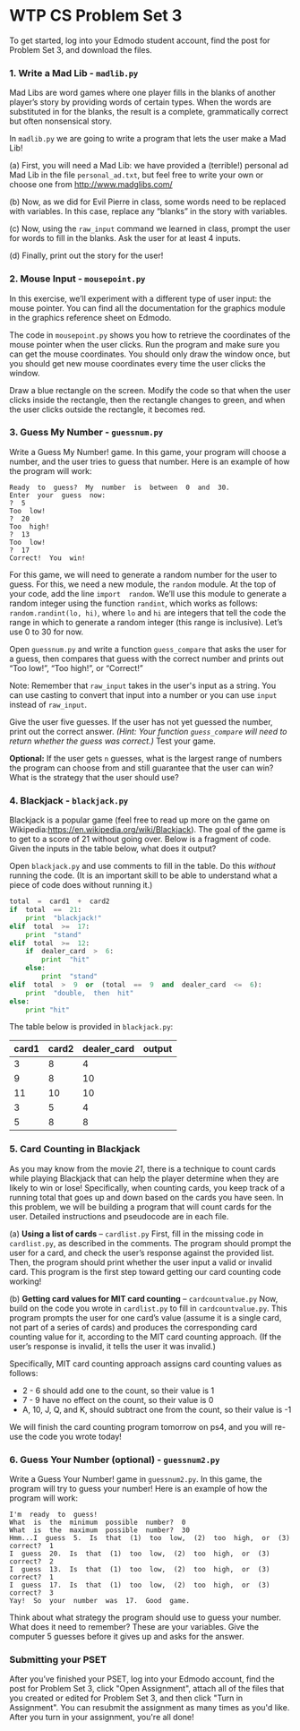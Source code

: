 # WTP CS Problem Set 3

To get started, log into your Edmodo student account, find the post for Problem Set 3, and download the files.
 
### 1. Write a Mad Lib - `madlib.py`

Mad  Libs  are  word  games  where  one  player  fills  in  the  blanks  of  another  player’s  story  by  providing  words of  certain  types.  When  the  words  are  substituted  in  for  the  blanks,  the  result  is  a  complete,  grammatically correct  but  often  nonsensical  story.

In `madlib.py` we  are  going  to  write  a  program  that  lets  the  user  make  a  Mad  Lib!

(a) First,  you  will  need  a  Mad  Lib:  we  have  provided  a  (terrible!)  personal  ad  Mad  Lib  in  the  file `personal_ad.txt`,  but  feel  free  to  write  your  own  or  choose  one  from http://www.madglibs.com/

(b) Now,  as  we  did  for  Evil  Pierre  in  class,  some  words  need  to  be  replaced  with  variables.  In  this  case, replace  any  “blanks”  in  the  story  with  variables. 

(c) Now,  using  the `raw_input` command  we  learned  in  class,  prompt  the  user  for  words  to  fill  in  the blanks.  Ask the  user  for  at  least  4  inputs.

(d) Finally,  print  out  the  story  for  the  user!

### 2.  Mouse Input - `mousepoint.py`
In  this  exercise,  we’ll  experiment  with  a  different  type  of  user  input:  the  mouse  pointer.  You  can  find all  the  documentation  for  the  graphics  module  in the graphics reference sheet on Edmodo. 

The  code  in  `mousepoint.py`  shows  you  how  to  retrieve  the  coordinates  of  the  mouse  pointer  when  the  user  clicks. Run  the  program  and  make  sure  you  can  get  the  mouse  coordinates.  You  should  only  draw  the  window once,  but  you  should  get  new  mouse  coordinates  every  time  the  user  clicks  the  window. 

Draw  a  blue  rectangle  on  the  screen.  Modify  the  code  so  that  when  the  user  clicks  inside  the  rectangle, then  the  rectangle  changes  to  green,  and  when  the  user  clicks  outside  the  rectangle, it  becomes  red.

### 3. Guess My Number - `guessnum.py`
Write  a  Guess  My  Number!  game.  In  this  game,  your  program  will  choose  a  number,  and  the  user  tries to  guess  that  number.  Here  is  an  example  of  how  the  program  will  work:

```
Ready  to  guess?  My  number  is  between  0  and  30.
Enter  your  guess  now:
?  5
Too  low!
?  20
Too  high!
?  13
Too  low!
?  17
Correct!  You  win!
```

For  this  game,  we  will  need  to  generate  a  random  number  for  the  user  to  guess.  For  this,  we  need a  new  module,  the `random` module.  At  the  top  of  your  code,  add  the  line `import  random`.  We’ll use  this  module  to  generate  a  random  integer  using  the  function `randint`,  which  works  as  follows: `random.randint(lo, hi)`,  where `lo` and `hi` are  integers  that  tell  the  code  the  range  in  which  to  generate a  random  integer  (this  range  is  inclusive).  Let’s  use  0  to  30  for  now.

Open `guessnum.py` and write  a  function `guess_compare` that  asks  the  user  for  a  guess,  then  compares  that  guess  with  the  correct number  and  prints  out  “Too  low!”,  “Too  high!”,  or  “Correct!” 

Note: Remember that `raw_input` takes in the user's input as a string. You can use casting to convert that input into a number or you can use `input` instead of `raw_input`.

Give  the  user  five  guesses.  If  the  user  has  not  yet  guessed  the  number,  print  out  the  correct  answer. *(Hint:  Your  function `guess_compare` will  need  to  return  whether  the  guess  was  correct.)*  Test  your  game.

**Optional:** If  the  user  gets `n` guesses,  what  is  the  largest  range  of  numbers  the  program  can  choose  from and  still  guarantee  that  the  user  can  win?  What  is  the  strategy  that  the  user  should  use?

### 4. Blackjack - `blackjack.py`
Blackjack  is  a  popular  game  (feel  free  to  read  up  more  on  the  game  on  Wikipedia:https://en.wikipedia.org/wiki/Blackjack).  The  goal  of  the  game  is  to  get  to  a  score  of  21  without  going  over. Below  is  a  fragment  of  code.  Given  the  inputs in the table below,  what  does  it  output?

Open `blackjack.py` and use comments to fill in the table. Do  this *without* running  the  code.  (It  is  an  important  skill  to  be  able  to  understand  what  a  piece  of  code does  without  running  it.)

```python
total  =  card1  +  card2
if  total  ==  21:
    print  "blackjack!"
elif  total  >=  17:
    print  "stand"
elif  total  >=  12:
    if  dealer_card  >  6:
        print  "hit"
    else:
        print  "stand"
elif  total  >  9  or  (total  ==  9  and  dealer_card  <=  6):
    print  "double,  then  hit"
else:
    print "hit"
```

The table below is provided in `blackjack.py`:

| card1 | card2 | dealer_card | output |
| ----- | ----- | ----------- | ------ |
| 3     | 8     | 4           |        |
| 9     | 8     | 10          |        |
| 11    | 10    | 10          |        |
| 3     | 5     | 4           |        |
| 5     | 8     | 8           |        |

### 5. Card Counting in Blackjack
As  you  may  know  from  the  movie *21*,  there  is  a  technique  to  count  cards  while  playing  Blackjack  that can  help  the  player  determine  when  they  are  likely  to  win  or  lose!  Specifically,  when  counting  cards,  you keep  track  of  a  running  total  that  goes  up  and  down  based  on  the  cards  you  have  seen.  In  this  problem, we  will  be  building  a  program  that  will  count  cards  for  the  user.  Detailed  instructions  and  pseudocode are  in  each  file.

(a) **Using  a  list  of  cards** – `cardlist.py`
First,  fill  in  the  missing  code  in `cardlist.py`,  as  described  in  the  comments.  The  program  should prompt  the  user  for  a  card,  and  check  the  user’s  response  against  the  provided  list.  Then,  the program  should  print  whether  the  user  input  a  valid  or  invalid  card.  This  program  is  the  first  step toward  getting  our  card  counting  code  working!

(b) **Getting  card  values  for  MIT  card  counting** – `cardcountvalue.py`
Now,  build  on  the  code  you  wrote  in `cardlist.py` to  fill  in `cardcountvalue.py`.  This  program prompts  the  user  for  one  card’s  value  (assume  it  is  a  single  card,  not  part  of  a  series  of  cards)  and produces  the  corresponding  card  counting  value  for  it,  according  to  the  MIT  card  counting  approach. (If  the  user’s  response  is  invalid,  it  tells  the  user  it  was  invalid.) 

Specifically,  MIT  card  counting  approach  assigns  card  counting  values  as  follows:
  * 2  -  6  should  add  one  to  the  count,  so  their  value  is  1
  * 7  -  9  have  no  effect  on  the  count,  so  their  value  is  0
  * A,  10,  J,  Q,  and  K,  should  subtract  one  from  the  count,  so  their  value  is  -1
  
We  will  finish  the  card  counting  program  tomorrow  on  ps4,  and  you  will  re-use  the  code  you  wrote  today!
 
### 6. Guess Your Number (optional) - `guessnum2.py` 
Write  a  Guess  Your  Number!  game in `guessnum2.py`.  In  this  game,  the  program  will  try  to  guess  your  number!  Here  is  an example  of  how  the  program  will  work:

```
I'm  ready  to  guess!
What  is  the  minimum  possible  number?  0
What  is  the  maximum  possible  number?  30
Hmm...I  guess  5.  Is  that  (1)  too  low,  (2)  too  high,  or  (3)  correct?  1
I  guess  20.  Is  that  (1)  too  low,  (2)  too  high,  or  (3)  correct?  2
I  guess  13.  Is  that  (1)  too  low,  (2)  too  high,  or  (3)  correct?  1
I  guess  17.  Is  that  (1)  too  low,  (2)  too  high,  or  (3)  correct?  3
Yay!  So  your  number  was  17.  Good  game.
```

Think  about  what  strategy  the  program  should  use  to  guess  your  number.  What  does  it  need  to  remember? These  are  your  variables.  Give  the  computer  5  guesses  before  it  gives  up  and  asks  for  the  answer.

### Submitting your PSET
After you’ve finished your PSET, log into your Edmodo account, find the post for Problem Set 3, click "Open Assignment", attach all of the files that you created or edited for Problem Set 3, and then click "Turn in Assignment". You can resubmit the assignment as many times as you'd like. After you turn in your assignment, you're all done!

